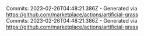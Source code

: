 Commits: 2023-02-26T04:48:21.386Z - Generated via https://github.com/marketplace/actions/artificial-grass
<br>
Commits: 2023-02-26T04:48:21.386Z - Generated via https://github.com/marketplace/actions/artificial-grass
<br>
